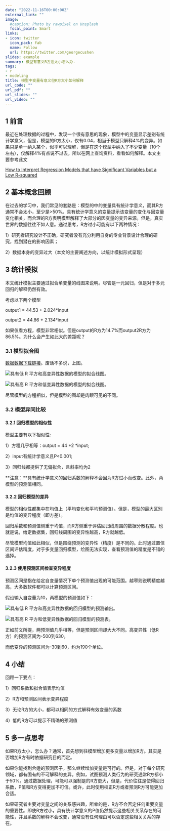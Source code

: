 ```yaml
---
date: "2022-11-16T00:00:00Z"
external_link: ""
image:
  #caption: Photo by rawpixel on Unsplash
  focal_point: Smart
links:
- icon: twitter
  icon_pack: fab
  name: Follow
  url: https://twitter.com/georgecushen
slides: example
summary: 模型有意义R方法太小怎么办.
tags:
- r
- modeling
title: 模型中变量有意义但R方太小如何解释
url_code: ""
url_pdf: ""
url_slides: ""
url_video: ""
---
```

## 1 前言

最近在处理数据的过程中，发现一个很有意思的现象，模型中的变量显示差别有统计学意义，但是，模型的R方太小，仅有0.04，相当于模型只解释4%的变异。如果只是单一纳入某个，似乎可以理解，但是在这个模型中纳入了不少变量（10个左右），仅解释4%有点说不过去，所以在网上查询资料，看看如何解释。本文主要参考此文

[How to Interpret Regression Models that have Significant Variables but a Low R-squared](https://statisticsbyjim.com/regression/low-r-squared-regression/	"How to Interpret Regression Models that have Significant Variables but a Low R-squared")

## 2 基本概念回顾

在过去的学习中，我们常见的套路是：模型的中的变量具有统计学意义，而其R方通常不会太小，至少是>50%。具有统计学意义的变量提示该变量的变化与因变量变化相关，而合理的R方表明模型解释了大部分的因变量的变异来源。但是，真实世界的数据往往不如人意。通过思考，R方过小可能有以下两种情况：

1）研究者研究设计不正确，研究者没有充分利用自身的专业背景设计合理的研究，找到潜在的影响因素；

2）数据本身的变异过大（本文的主要阐述方向，以统计模拟形式呈现）

## 3 统计模拟

本文统计模拟主要通过拟合单变量的线图来说明。尽管是一元回归，但是对于多元回归的解释仍然有效。

考虑以下两个模型

output1 = 44.53 + 2.024*input

output2 = 44.86 + 2.134*input


如果仅看方程，模型非常相似。但是output的R方为14.7%而output2R方为86.5%。为什么会产生如此大的差距呢？

### 3.1 模型拟合图

[数据数据下载链接](https://statisticsbyjim.com/wp-content/uploads/2017/05/HighLowRsquaredData.csv)。废话不多说，上图。

![具有低 R 平方和高变异性数据的模型的拟合线图。](https://i0.wp.com/statisticsbyjim.com/wp-content/uploads/2017/05/flp_highvar.png?resize=576%2C384&is-pending-load=1)

![具有高 R 平方和低变异性数据的模型的拟合线图。](https://i0.wp.com/statisticsbyjim.com/wp-content/uploads/2017/05/flp_lowvar.png?resize=576%2C384&is-pending-load=1)



尽管模型的方程相似，但是模型的图却是肉眼可见的不同。

### 3.2 模型异同比较

#### 3.2.1 回归模型的相似性

模型主要有以下相似性:

1）方程几乎相等：output = 44 +2 *input;

2）input有统计学意义且P<0.001;

3）回归线都提供了无偏拟合，且斜率均为2

**注意：**具有统计学意义的回归系数的解释不会因为R方过小而改变。此外，两模型的预测值相同。

#### 3.2.2 回归模型的差异

模型的相似性都集中在均值上（平均变化和平均预测值）。但是，模型的最大区别是均值的变异程度（即方差）。

回归系数和预测值侧重于均值，而R方侧重于评估回归线周围的数据分散程度。也就是说，给定数据集，回归线周围的变异性越高，R方就越低。

尽管模型均值如此相似，但是围绕预测的变异性（精度）是不同的。此时通过置信区间评估精度，对于多变量回归模型，绘图无法实现，查看预测值的精度是不错的选择。

#### 3.2.3 使用预测区间检查变异程度

预测区间是指在给定自变量情况下单个预测值出现的可能范围。越窄则说明精度越高，大多数软件都可以计算预测区间。

假设输入自变量为10，两模型的预测值如下：

![具有低 R 平方和高变异性数据的回归模型的预测输出。](https://i0.wp.com/statisticsbyjim.com/wp-content/uploads/2017/05/pred_highvar.png?resize=415%2C211&is-pending-load=1)

![具有高 R 平方和低变异性数据的回归模型的预测表。](https://i0.wp.com/statisticsbyjim.com/wp-content/uploads/2017/05/pred_lowvar.png?resize=407%2C208&is-pending-load=1)

正如前文所提，两预测值几乎相等，但是预测区间却大大不同。高变异性（低R方）的预测区间为-500到630。

而低变异的预测区间为-30到60，约为190个单位。

## 4 小结

回顾一下要点：

1）回归系数和拟合值表示均值

2）R方和预测区间表示变异程度

3）无论R方的大小，都可以相同的方式解释有效变量的系数

4）低的R方可以提示不精确的预测值

## 5 多一点思考

如果R方太小，怎么办？通常，首先想到往模型增加更多变量以增加R方。其实是否增加R方有时依据研究目的而定。

如果你能找到合适的预测因子，那么继续增加变量是可行的。但是，对于每个研究领域，都有固有的不可解释的变异。例如，试图预测人类行为的研究通常R方都小于50%。通过数据处理，可能可以强制是的R方更大，但是，代价往往是使得回归系数，P值和R方变得更加不可信。或许，此时使用校正R方或者预测R方可能更加合适。

如果研究者主要对变量之间的关系感兴趣，所幸的是，R方不会否定任何重要变量的重要性。即使R方过小，具有统计学意义的P值仍然提示这些相关关系存在的可能性，并且系数的解释不会改变，通常没有任何理由可以否定这些相关关系的存在。
